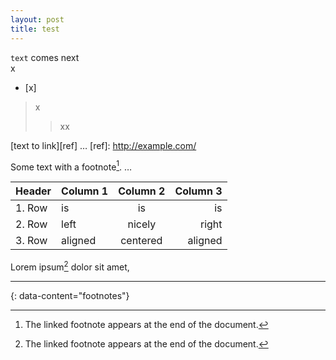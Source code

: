 ```yaml
---
layout: post
title: test
---
```


<code>text</code> comes next  
x  
- [x]

> x
> > xx

[text to link][ref]
…
[ref]: http://example.com/

Some text with a footnote[^1].
…
[^1]: The linked footnote appears at the end of the document.

|Header |Column 1 | Column 2 | Column 3  | 
|:--- |:---- |:----:| ----:|
|1. Row| is | is | is  |
|2. Row| left | nicely | right  |
|3. Row| aligned | centered | aligned  |  

Lorem ipsum[^1] dolor sit amet,

---
{: data-content="footnotes"}

[^1]: Okay here I should put something about "ipsum".
